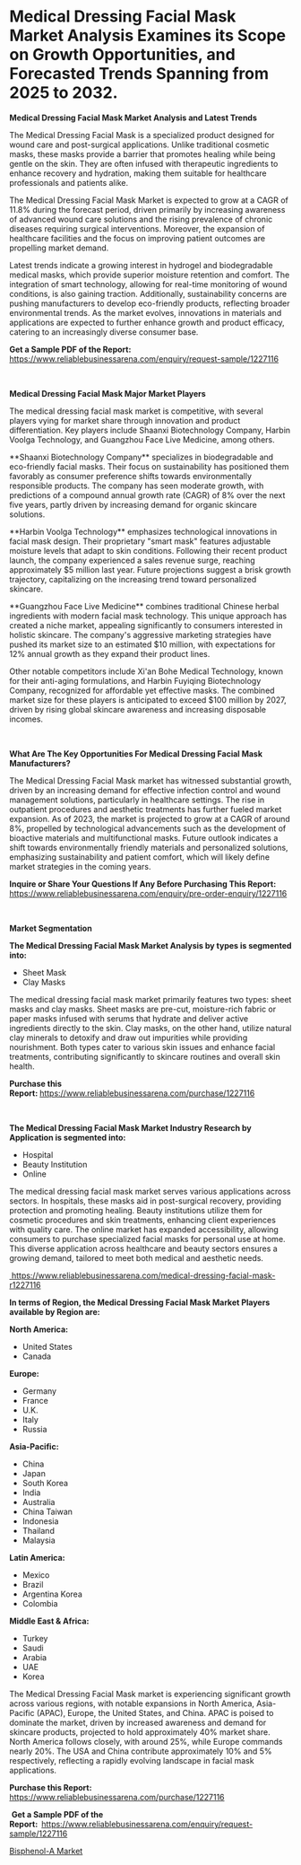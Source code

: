 <p><h1>Medical Dressing Facial Mask Market Analysis Examines its Scope on Growth Opportunities, and Forecasted Trends Spanning from 2025 to 2032.</h1></p><p><strong>Medical Dressing Facial Mask Market Analysis and Latest Trends</strong></p>
<p><p>The Medical Dressing Facial Mask is a specialized product designed for wound care and post-surgical applications. Unlike traditional cosmetic masks, these masks provide a barrier that promotes healing while being gentle on the skin. They are often infused with therapeutic ingredients to enhance recovery and hydration, making them suitable for healthcare professionals and patients alike.</p><p>The Medical Dressing Facial Mask Market is expected to grow at a CAGR of 11.8% during the forecast period, driven primarily by increasing awareness of advanced wound care solutions and the rising prevalence of chronic diseases requiring surgical interventions. Moreover, the expansion of healthcare facilities and the focus on improving patient outcomes are propelling market demand. </p><p>Latest trends indicate a growing interest in hydrogel and biodegradable medical masks, which provide superior moisture retention and comfort. The integration of smart technology, allowing for real-time monitoring of wound conditions, is also gaining traction. Additionally, sustainability concerns are pushing manufacturers to develop eco-friendly products, reflecting broader environmental trends. As the market evolves, innovations in materials and applications are expected to further enhance growth and product efficacy, catering to an increasingly diverse consumer base.</p></p>
<p><strong>Get a Sample PDF of the Report:&nbsp;</strong> <a href="https://www.reliablebusinessarena.com/enquiry/request-sample/1227116?utm_campaign=3454&utm_medium=2&utm_source=Github&utm_content=ia&utm_term=25032025&utm_id=medical-dressing-facial-mask">https://www.reliablebusinessarena.com/enquiry/request-sample/1227116</a></p>
<p>&nbsp;</p>
<p><strong>Medical Dressing Facial Mask Major Market Players</strong></p>
<p><p>The medical dressing facial mask market is competitive, with several players vying for market share through innovation and product differentiation. Key players include Shaanxi Biotechnology Company, Harbin Voolga Technology, and Guangzhou Face Live Medicine, among others.</p><p>**Shaanxi Biotechnology Company** specializes in biodegradable and eco-friendly facial masks. Their focus on sustainability has positioned them favorably as consumer preference shifts towards environmentally responsible products. The company has seen moderate growth, with predictions of a compound annual growth rate (CAGR) of 8% over the next five years, partly driven by increasing demand for organic skincare solutions.</p><p>**Harbin Voolga Technology** emphasizes technological innovations in facial mask design. Their proprietary "smart mask" features adjustable moisture levels that adapt to skin conditions. Following their recent product launch, the company experienced a sales revenue surge, reaching approximately $5 million last year. Future projections suggest a brisk growth trajectory, capitalizing on the increasing trend toward personalized skincare.</p><p>**Guangzhou Face Live Medicine** combines traditional Chinese herbal ingredients with modern facial mask technology. This unique approach has created a niche market, appealing significantly to consumers interested in holistic skincare. The company's aggressive marketing strategies have pushed its market size to an estimated $10 million, with expectations for 12% annual growth as they expand their product lines.</p><p>Other notable competitors include Xi'an Bohe Medical Technology, known for their anti-aging formulations, and Harbin Fuyiqing Biotechnology Company, recognized for affordable yet effective masks. The combined market size for these players is anticipated to exceed $100 million by 2027, driven by rising global skincare awareness and increasing disposable incomes.</p></p>
<p>&nbsp;</p>
<p><strong>What Are The Key Opportunities For Medical Dressing Facial Mask Manufacturers?</strong></p>
<p><p>The Medical Dressing Facial Mask market has witnessed substantial growth, driven by an increasing demand for effective infection control and wound management solutions, particularly in healthcare settings. The rise in outpatient procedures and aesthetic treatments has further fueled market expansion. As of 2023, the market is projected to grow at a CAGR of around 8%, propelled by technological advancements such as the development of bioactive materials and multifunctional masks. Future outlook indicates a shift towards environmentally friendly materials and personalized solutions, emphasizing sustainability and patient comfort, which will likely define market strategies in the coming years.</p></p>
<p><strong>Inquire or Share Your Questions If Any Before Purchasing This Report:</strong> <a href="https://www.reliablebusinessarena.com/enquiry/pre-order-enquiry/1227116?utm_campaign=3454&utm_medium=2&utm_source=Github&utm_content=ia&utm_term=25032025&utm_id=medical-dressing-facial-mask">https://www.reliablebusinessarena.com/enquiry/pre-order-enquiry/1227116</a></p>
<p>&nbsp;</p>
<p><strong>Market Segmentation</strong></p>
<p><strong>The Medical Dressing Facial Mask Market Analysis by types is segmented into:</strong></p>
<p><ul><li>Sheet Mask</li><li>Clay Masks</li></ul></p>
<p><p>The medical dressing facial mask market primarily features two types: sheet masks and clay masks. Sheet masks are pre-cut, moisture-rich fabric or paper masks infused with serums that hydrate and deliver active ingredients directly to the skin. Clay masks, on the other hand, utilize natural clay minerals to detoxify and draw out impurities while providing nourishment. Both types cater to various skin issues and enhance facial treatments, contributing significantly to skincare routines and overall skin health.</p></p>
<p><strong>Purchase this Report:&nbsp;</strong><a href="https://www.reliablebusinessarena.com/purchase/1227116?utm_campaign=3454&utm_medium=2&utm_source=Github&utm_content=ia&utm_term=25032025&utm_id=medical-dressing-facial-mask">https://www.reliablebusinessarena.com/purchase/1227116</a></p>
<p>&nbsp;</p>
<p><strong>The Medical Dressing Facial Mask Market Industry Research by Application is segmented into:</strong></p>
<p><ul><li>Hospital</li><li>Beauty Institution</li><li>Online</li></ul></p>
<p><p>The medical dressing facial mask market serves various applications across sectors. In hospitals, these masks aid in post-surgical recovery, providing protection and promoting healing. Beauty institutions utilize them for cosmetic procedures and skin treatments, enhancing client experiences with quality care. The online market has expanded accessibility, allowing consumers to purchase specialized facial masks for personal use at home. This diverse application across healthcare and beauty sectors ensures a growing demand, tailored to meet both medical and aesthetic needs.</p></p>
<p><a href="https://www.reliablebusinessarena.com/medical-dressing-facial-mask-r1227116?utm_campaign=3454&utm_medium=2&utm_source=Github&utm_content=ia&utm_term=25032025&utm_id=medical-dressing-facial-mask">&nbsp;https://www.reliablebusinessarena.com/medical-dressing-facial-mask-r1227116</a></p>
<p><strong>In terms of Region, the Medical Dressing Facial Mask Market Players available by Region are:</strong></p>
<p>
    <p> <strong> North America: </strong>
        <ul>
            <li>United States</li>
            <li>Canada</li>
        </ul>
        </p> 
    <p> <strong> Europe: </strong>
        <ul>
            <li>Germany</li>
            <li>France</li>
            <li>U.K.</li>
            <li>Italy</li>
            <li>Russia</li>
        </ul>
        </p> 
    <p> <strong> Asia-Pacific: </strong>
        <ul>
            <li>China</li>
            <li>Japan</li>
            <li>South Korea</li>
            <li>India</li>
            <li>Australia</li>
            <li>China Taiwan</li>
            <li>Indonesia</li>
            <li>Thailand</li>
            <li>Malaysia</li>
        </ul>
        </p> 
    <p> <strong> Latin America: </strong>
        <ul>
            <li>Mexico</li>
            <li>Brazil</li>
            <li>Argentina Korea</li>
            <li>Colombia</li>
        </ul>
        </p> 
    <p> <strong> Middle East & Africa: </strong>
        <ul>
            <li>Turkey</li>
            <li>Saudi</li>
            <li>Arabia</li>
            <li>UAE</li>
            <li>Korea</li>
        </ul>
    </p>
    </p>
<p><p>The Medical Dressing Facial Mask market is experiencing significant growth across various regions, with notable expansions in North America, Asia-Pacific (APAC), Europe, the United States, and China. APAC is poised to dominate the market, driven by increased awareness and demand for skincare products, projected to hold approximately 40% market share. North America follows closely, with around 25%, while Europe commands nearly 20%. The USA and China contribute approximately 10% and 5% respectively, reflecting a rapidly evolving landscape in facial mask applications.</p></p>
<p><strong>Purchase this Report: </strong><a href="https://www.reliablebusinessarena.com/purchase/1227116?utm_campaign=3454&utm_medium=2&utm_source=Github&utm_content=ia&utm_term=25032025&utm_id=medical-dressing-facial-mask">https://www.reliablebusinessarena.com/purchase/1227116</a></p>
<p>&nbsp;<strong>Get a Sample PDF of the Report:&nbsp;&nbsp;</strong><a href="https://www.reliablebusinessarena.com/enquiry/request-sample/1227116?utm_campaign=3454&utm_medium=2&utm_source=Github&utm_content=ia&utm_term=25032025&utm_id=medical-dressing-facial-mask">https://www.reliablebusinessarena.com/enquiry/request-sample/1227116</a></p>
<p><strong></strong></p>
<p><p><a href="https://github.com/lateshab69/Market-Research-Report-List-1/blob/main/bisphenol-a-market.md?utm_campaign=3454&utm_medium=2&utm_source=Github&utm_content=ia&utm_term=25032025&utm_id=medical-dressing-facial-mask">Bisphenol-A Market</a></p></p>
